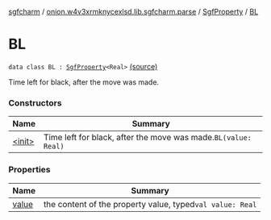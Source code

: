 [sgfcharm](../../../index.md) / [onion.w4v3xrmknycexlsd.lib.sgfcharm.parse](../../index.md) / [SgfProperty](../index.md) / [BL](./index.md)

# BL

`data class BL : `[`SgfProperty`](../index.md)`<Real>` [(source)](https://github.com/w4v3/sgfcharm/tree/master/sgfcharm/src/main/java/onion/w4v3xrmknycexlsd/lib/sgfcharm/parse/SgfTree.kt#L247)

Time left for black, after the move was made.

### Constructors

| Name | Summary |
|---|---|
| [&lt;init&gt;](-init-.md) | Time left for black, after the move was made.`BL(value: Real)` |

### Properties

| Name | Summary |
|---|---|
| [value](value.md) | the content of the property value, typed`val value: Real` |
